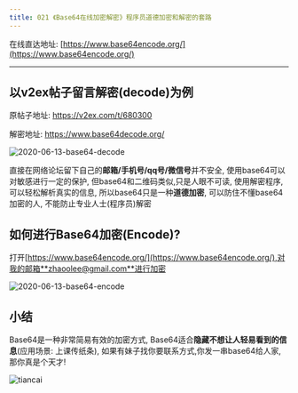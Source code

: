 ```yaml
---
title: 021 《Base64在线加密解密》程序员道德加密和解密的套路
---
```



在线直达地址: [https://www.base64encode.org/](https://www.base64encode.org/)

---



## 以v2ex帖子留言解密(decode)为例



原帖子地址: https://v2ex.com/t/680300

解密地址: https://www.base64decode.org/

![2020-06-13-base64-decode](https://www.v2fy.com/asset/0i/OnlineToolsBook/OnlineToolsBookMD/021-base64.assets/2020-06-13-base64-decode.gif)



直接在网络论坛留下自己的**邮箱/手机号/qq号/微信号**并不安全, 使用base64可以对敏感进行一定的保护, 但base64和二维码类似,只是人眼不可读, 使用解密程序,可以轻松解析真实的信息, 所以base64只是一种**道德加密**, 可以防住不懂base64加密的人,  不能防止专业人士(程序员)解密



## 如何进行Base64加密(Encode)?

打开[https://www.base64encode.org/](https://www.base64encode.org/),对我的邮箱**zhaoolee@gmail.com**进行加密



![2020-06-13-base64-encode](https://www.v2fy.com/asset/0i/OnlineToolsBook/OnlineToolsBookMD/021-base64.assets/2020-06-13-base64-encode.gif)



## 小结

Base64是一种非常简易有效的加密方式, Base64适合**隐藏不想让人轻易看到的信息**(应用场景: 上课传纸条), 如果有妹子找你要联系方式,你发一串base64给人家, 那你真是个天才!



![tiancai](https://www.v2fy.com/asset/0i/OnlineToolsBook/OnlineToolsBookMD/021-base64.assets/tiancai.jpg)

